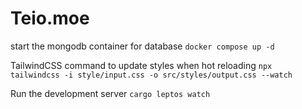 # Teio.moe

start the mongodb container for database
`docker compose up -d`

TailwindCSS command to update styles when hot reloading
`npx tailwindcss -i style/input.css -o src/styles/output.css --watch`

Run the development server
`cargo leptos watch`